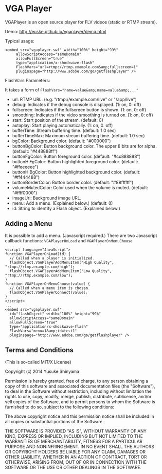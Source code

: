 VGA Player
==========

VGAPlayer is an open source player for FLV videos (static or RTMP stream).

Demo: http://euske.github.io/vgaplayer/demo.html

Typical usage:

    <embed src="vgaplayer.swf" width="100%" height="99%" 
         allowScriptAccess="sameDomain"
         allowFullScreen="true"
         type="application/x-shockwave-flash"
         FlashVars="url=rtmp://rtmp.example.com&amp;fullscreen=1"
         pluginspage="http://www.adobe.com/go/getflashplayer" />

FlashVars Parameters:

  It takes a form of `FlashVars="name=value&amp;name=value&amp;..."`

  * url: RTMP URL. (e.g. "rtmp://example.com/live" or "/app/live")
  * debug: Indicates if the debug console is displayed. (1: on, 0: off)
  * fullscreen: Indicates if the fullscreen button is shown. (1: on, 0: off)
  * smoothing: Indicates if the video smoothing is turned on. (1: on, 0: off)
  * start: Start position of the stream. (default: 0)
  * autoplay: Start playing automatically. (1: on, 0: off)
  * bufferTime: Stream buffering time. (default: 1.0 sec)
  * bufferTimeMax: Maximum stream buffering time. (default: 1.0 sec)
  * bgColor: Background color. (default: "#000000")
  * buttonBgColor: Button background color. The upper 8 bits are for alpha. (default: "#448888ff")
  * buttonFgColor: Button foreground color. (default: "#cc888888")
  * buttonHiFgColor: Button highlighted foreground color. (default: "#ffeeeeee")
  * buttonHiBgColor: Button highlighted background color. (default: "#ff444488")
  * buttonBorderColor: Button border color. (default: "#88ffffff")
  * volumeMutedColor: Color used when the volume is muted. (default: "#ffff0000")
  * imageUrl: Background image URL.
  * menu: Add a menu. (Explained below.) (default: 0)
  * id: String to identify a Flash object. (Explained below.)

Adding a Menu
-------------

It is possible to add a menu. (Javascript required.)
There are two Javascript callback functions: 
`VGAPlayerOnLoad` and `VGAPlayerOnMenuChoose`

    <script language="JavaScript">
    function VGAPlayerOnLoad(id) {
      // Called when a player is initialized.
      flashObject.VGAPlayerAddMenuItem("High Quality", "rtmp://rtmp.example.com/high");
      flashObject.VGAPlayerAddMenuItem("Low Quality", "rtmp://rtmp.example.com/low");
    }
    function VGAPlayerOnMenuChoose(value) {
      // Called when a menu item is chosen.
      flashObject.VGAPlayerConnect(value);
    }
    </script>
    ...
    <embed src="vgaplayer.swf"
      id="flashObject" width="100%" height="99%" 
      allowScriptAccess="sameDomain"
      allowFullScreen="true"
      type="application/x-shockwave-flash"
      FlashVars="menu=1&amp;id=test1"
      pluginspage="http://www.adobe.com/go/getflashplayer" />


Terms and Conditions
--------------------

(This is so-called MIT/X License)

Copyright (c) 2014  Yusuke Shinyama <yusuke at cs dot nyu dot edu>

Permission is hereby granted, free of charge, to any person
obtaining a copy of this software and associated documentation
files (the "Software"), to deal in the Software without
restriction, including without limitation the rights to use,
copy, modify, merge, publish, distribute, sublicense, and/or
sell copies of the Software, and to permit persons to whom the
Software is furnished to do so, subject to the following
conditions:

The above copyright notice and this permission notice shall be
included in all copies or substantial portions of the Software.

THE SOFTWARE IS PROVIDED "AS IS", WITHOUT WARRANTY OF ANY
KIND, EXPRESS OR IMPLIED, INCLUDING BUT NOT LIMITED TO THE
WARRANTIES OF MERCHANTABILITY, FITNESS FOR A PARTICULAR
PURPOSE AND NONINFRINGEMENT. IN NO EVENT SHALL THE AUTHORS OR
COPYRIGHT HOLDERS BE LIABLE FOR ANY CLAIM, DAMAGES OR OTHER
LIABILITY, WHETHER IN AN ACTION OF CONTRACT, TORT OR
OTHERWISE, ARISING FROM, OUT OF OR IN CONNECTION WITH THE
SOFTWARE OR THE USE OR OTHER DEALINGS IN THE SOFTWARE.
